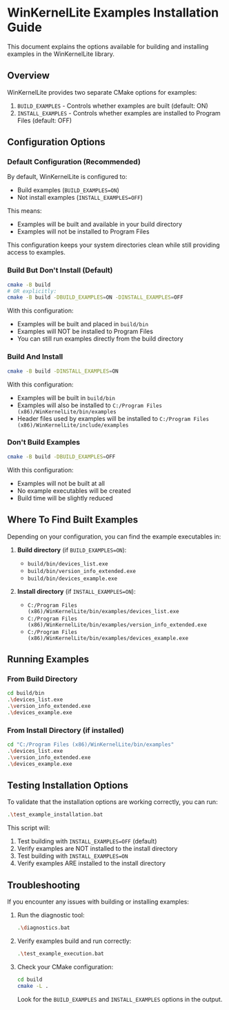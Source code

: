 # WinKernelLite Examples Installation Guide

This document explains the options available for building and installing examples in the WinKernelLite library.

## Overview

WinKernelLite provides two separate CMake options for examples:

1. `BUILD_EXAMPLES` - Controls whether examples are built (default: ON)
2. `INSTALL_EXAMPLES` - Controls whether examples are installed to Program Files (default: OFF)

## Configuration Options

### Default Configuration (Recommended)

By default, WinKernelLite is configured to:
- Build examples (`BUILD_EXAMPLES=ON`)
- Not install examples (`INSTALL_EXAMPLES=OFF`)

This means:
- Examples will be built and available in your build directory
- Examples will not be installed to Program Files

This configuration keeps your system directories clean while still providing access to examples.

### Build But Don't Install (Default)

```bash
cmake -B build
# OR explicitly:
cmake -B build -DBUILD_EXAMPLES=ON -DINSTALL_EXAMPLES=OFF
```

With this configuration:
- Examples will be built and placed in `build/bin`
- Examples will NOT be installed to Program Files
- You can still run examples directly from the build directory

### Build And Install

```bash
cmake -B build -DINSTALL_EXAMPLES=ON
```

With this configuration:
- Examples will be built in `build/bin`
- Examples will also be installed to `C:/Program Files (x86)/WinKernelLite/bin/examples`
- Header files used by examples will be installed to `C:/Program Files (x86)/WinKernelLite/include/examples`

### Don't Build Examples

```bash
cmake -B build -DBUILD_EXAMPLES=OFF
```

With this configuration:
- Examples will not be built at all
- No example executables will be created
- Build time will be slightly reduced

## Where To Find Built Examples

Depending on your configuration, you can find the example executables in:

1. **Build directory** (if `BUILD_EXAMPLES=ON`):
   - `build/bin/devices_list.exe`
   - `build/bin/version_info_extended.exe`
   - `build/bin/devices_example.exe`

2. **Install directory** (if `INSTALL_EXAMPLES=ON`):
   - `C:/Program Files (x86)/WinKernelLite/bin/examples/devices_list.exe`
   - `C:/Program Files (x86)/WinKernelLite/bin/examples/version_info_extended.exe`
   - `C:/Program Files (x86)/WinKernelLite/bin/examples/devices_example.exe`

## Running Examples

### From Build Directory

```bash
cd build/bin
.\devices_list.exe
.\version_info_extended.exe
.\devices_example.exe
```

### From Install Directory (if installed)

```bash
cd "C:/Program Files (x86)/WinKernelLite/bin/examples"
.\devices_list.exe
.\version_info_extended.exe
.\devices_example.exe
```

## Testing Installation Options

To validate that the installation options are working correctly, you can run:

```bash
.\test_example_installation.bat
```

This script will:
1. Test building with `INSTALL_EXAMPLES=OFF` (default)
2. Verify examples are NOT installed to the install directory
3. Test building with `INSTALL_EXAMPLES=ON`
4. Verify examples ARE installed to the install directory

## Troubleshooting

If you encounter any issues with building or installing examples:

1. Run the diagnostic tool:
   ```bash
   .\diagnostics.bat
   ```

2. Verify examples build and run correctly:
   ```bash
   .\test_example_execution.bat
   ```

3. Check your CMake configuration:
   ```bash
   cd build
   cmake -L .
   ```
   Look for the `BUILD_EXAMPLES` and `INSTALL_EXAMPLES` options in the output.
